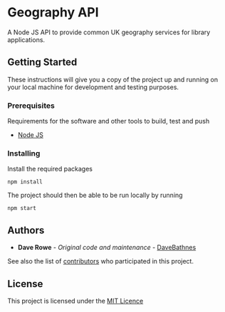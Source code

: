 # Geography API

A Node JS API to provide common UK geography services for library applications.

## Getting Started

These instructions will give you a copy of the project up and running on your local machine for development and testing purposes.

### Prerequisites

Requirements for the software and other tools to build, test and push

- [Node JS](https://nodejs.org/en/)

### Installing

Install the required packages

```console
npm install
```

The project should then be able to be run locally by running

```console
npm start
```

## Authors

- **Dave Rowe** - *Original code and maintenance* - [DaveBathnes](https://github.com/DaveBathnes)

See also the list of [contributors](https://github.com/LibrariesHacked/api-geography/contributors) who participated in this project.

## License

This project is licensed under the [MIT Licence](LICENSE.md)
